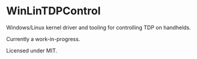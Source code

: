 # WinLinTDPControl

Windows/Linux kernel driver and tooling for controlling TDP on handhelds.

Currently a work-in-progress. 

Licensed under MIT.

